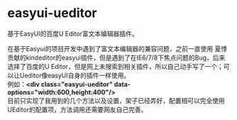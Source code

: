 easyui-ueditor
==============

基于EasyUI的百度U Editor富文本编辑器插件。

在基于Easyui的项目开发中遇到了富文本编辑器的兼容问题，之前一直使用 夏悸 贡献的kindeditor的easyui插件，但是遇到了在IE6/7/8下焦点问题的Bug，后来选择了百度的U Editor，但是网上未搜索到相关插件，所以自己动手写了一个；可以让Ueditor像easyUI自身的插件一样使用。
   <br/>例如：<B>&lt;div class="easyui-ueditor" data-options="width:600,height:400"/&gt;</B><br/>
   目前只实现了我用到的几个方法以及设置，架子已经弄好，配置相可以完全使用UEditor的配置项，方法调用还需要网友自己完善。
